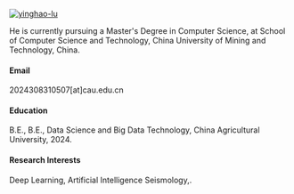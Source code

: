 

[![yinghao-lu](https://github.com/yinghao-lu)](https://github.com/yinghao-lu)

He is currently pursuing a Master's Degree in Computer Science, at School of Computer Science and Technology, China University of Mining and Technology, China.

#### Email
2024308310507[at]cau.edu.cn

#### Education
B.E., 
B.E., Data Science and Big Data Technology, China Agricultural University, 2024.

#### Research Interests
Deep Learning, Artificial Intelligence Seismology,.

